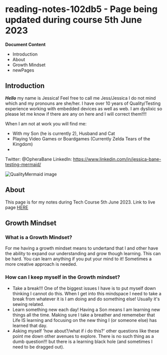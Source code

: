 # reading-notes-102db5 - Page being updated during course 5th June 2023


**Document Content**
- Introduction
- About
- Growth Mindset
- newPages


## Introduction
***Hello*** my name is Jessica! Feel free to call me Jess/Jessica I do not mind which and my pronouns are she/her.
I have over 10 years of Quality/Testing experience working with embedded devices as well as web.
I am dyslixic so please let me know if there are any on here and I will correct them!!!!

When I am not at work you will find me:
- With my Son (he is currently 2), Husband and Cat
- Playing Video Games or Boardgames (Currently Zelda Tears of the Kingdom)
- 

Twitter: @OpheraBane
LinkedIn: https://www.linkedin.com/in/jessica-bane-testing-mermaid/

![QualityMermaid image](https://scontent-lcy1-2.xx.fbcdn.net/v/t39.30808-6/347439970_1308507819773866_843173614353055108_n.jpg?_nc_cat=110&ccb=1-7&_nc_sid=730e14&_nc_ohc=i2eMchO8wFkAX8K3ITC&_nc_ht=scontent-lcy1-2.xx&oh=00_AfDmWFdwfH7zEMfh5fAkJ2KLgn-jurKFpQBg9Zn6Wn_52A&oe=648469B5)

## About
This page is for my notes during Tech Course 5th June 2023.
Link to live page [HERE](https://qualitymermaid.github.io/reading-notes-102db5/)

## Growth Mindset  
### What is a Growth Mindset?
For me having a growth mindset means to undertand that I and other have the ability to expand our understanding and grow though learning. This can be hard. You can learn anything if you put your mind to it! Sometimes a more creative approach is needed.

### How can I keep myself in the Growth mindset?
- Take a break!!! One of the biggest issues I have is to put myself down thinking I cannot do this. When I get into this mindspace I need to take a break from whatever it is I am doing and do something else! Usually it's sewing related.
- Learn something new each day! Having a Son means I am learning new things all the time. Making sure I take a breather and rememeber that Life IS learning and focusing on the new thing I (or someone else) has learned that day. 
- Asking myself 'how about?/what if i do this?' other questions like these point me down other avenues to explore. There is no such thing as a dumb question!!! but there is a learning black hole (and sometimes I need to be dragged out).
